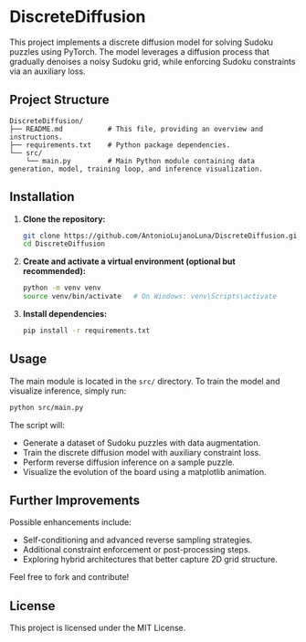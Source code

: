# DiscreteDiffusion

This project implements a discrete diffusion model for solving Sudoku puzzles using PyTorch. The model leverages a diffusion process that gradually denoises a noisy Sudoku grid, while enforcing Sudoku constraints via an auxiliary loss.

## Project Structure

```
DiscreteDiffusion/
├── README.md           # This file, providing an overview and instructions.
├── requirements.txt    # Python package dependencies.
└── src/
    └── main.py         # Main Python module containing data generation, model, training loop, and inference visualization.
```

## Installation

1. **Clone the repository:**

   ```bash
   git clone https://github.com/AntonioLujanoLuna/DiscreteDiffusion.git
   cd DiscreteDiffusion
   ```

2. **Create and activate a virtual environment (optional but recommended):**

   ```bash
   python -m venv venv
   source venv/bin/activate   # On Windows: venv\Scripts\activate
   ```

3. **Install dependencies:**

   ```bash
   pip install -r requirements.txt
   ```

## Usage

The main module is located in the `src/` directory. To train the model and visualize inference, simply run:

```bash
python src/main.py
```

The script will:
- Generate a dataset of Sudoku puzzles with data augmentation.
- Train the discrete diffusion model with auxiliary constraint loss.
- Perform reverse diffusion inference on a sample puzzle.
- Visualize the evolution of the board using a matplotlib animation.

## Further Improvements

Possible enhancements include:
- Self-conditioning and advanced reverse sampling strategies.
- Additional constraint enforcement or post-processing steps.
- Exploring hybrid architectures that better capture 2D grid structure.

Feel free to fork and contribute!

## License

This project is licensed under the MIT License.

